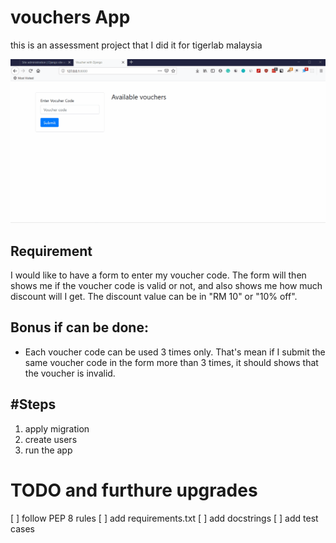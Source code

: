 # vouchers App
this is an assessment project that I did it for tigerlab malaysia

![vocher django app demo](/doc/voucher-demo.gif)

## Requirement
I would like to have a form to enter my voucher code. The form will then shows me if the voucher code is valid or not, and also shows me how much discount will I get. The discount value can be in "RM 10" or "10% off". 

## Bonus if can be done:
- Each voucher code can be used 3 times only. That's mean if I submit the same voucher code in the form more than 3 times, it should shows that the voucher is invalid.

## #Steps
1. apply migration
2. create users
3. run the app

# TODO and furthure upgrades
[ ] follow PEP 8 rules
[ ] add requirements.txt
[ ] add docstrings
[ ] add test cases




